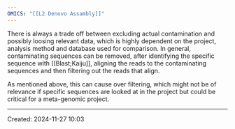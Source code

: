 ```yaml
---
OMICS: "[[L2 Denovo Assambly]]"
---
```

There is always a trade off between excluding actual contamination and possibly loosing relevant data, which is highly dependent on the project, analysis method and database used for comparison.
In general, contaminating sequences can be removed, after identifying the specific sequence with [[Blast;Kaiju]], aligning the reads to the contaminating sequences and then filtering out the reads that align.

As mentioned above, this can cause over filtering, which might not be of relevance if specific sequences are looked at in the project but could be critical for a meta-genomic project.

---
Created: 2024-11-27 10:03